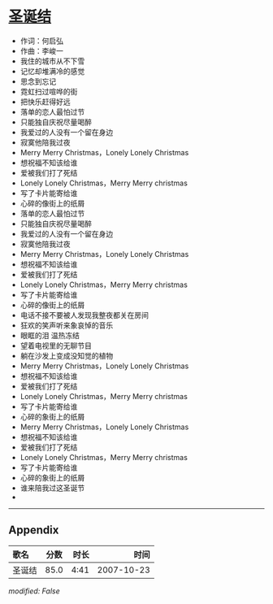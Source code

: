 # [圣诞结](https://music.163.com/song?id=65355)

* 作词：何启弘
* 作曲：李峻一
* 我住的城市从不下雪
* 记忆却堆满冷的感觉
* 思念到忘记
* 霓虹扫过喧哗的街
* 把快乐赶得好远
* 落单的恋人最怕过节
* 只能独自庆祝尽量喝醉
* 我爱过的人没有一个留在身边
* 寂寞他陪我过夜
* Merry Merry Christmas，Lonely Lonely Christmas
* 想祝福不知该给谁
* 爱被我们打了死结
* Lonely Lonely Christmas，Merry Merry christmas
* 写了卡片能寄给谁
* 心碎的像街上的纸屑
* 落单的恋人最怕过节
* 只能独自庆祝尽量喝醉
* 我爱过的人没有一个留在身边
* 寂寞他陪我过夜
* Merry Merry Christmas，Lonely Lonely Christmas
* 想祝福不知该给谁
* 爱被我们打了死结
* Lonely Lonely Christmas，Merry Merry christmas
* 写了卡片能寄给谁
* 心碎的像街上的纸屑
* 电话不接不要被人发现我整夜都关在房间
* 狂欢的笑声听来象哀悼的音乐
* 眼眶的泪 温热冻结
* 望着电视里的无聊节目
* 躺在沙发上变成没知觉的植物
* Merry Merry Christmas，Lonely Lonely Christmas
* 想祝福不知该给谁
* 爱被我们打了死结
* Lonely Lonely Christmas，Merry Merry christmas
* 写了卡片能寄给谁
* 心碎的象街上的纸屑
* Merry Merry Christmas，Lonely Lonely Christmas
* 想祝福不知该给谁
* 爱被我们打了死结
* Lonely Lonely Christmas，Merry Merry christmas
* 写了卡片能寄给谁
* 心碎的象街上的纸屑
* 谁来陪我过这圣诞节
* 


---

## Appendix

|歌名|分数|时长|时间|
|:---|:---:|---:|---:|
|圣诞结|85.0|4:41|2007-10-23

*modified: False*